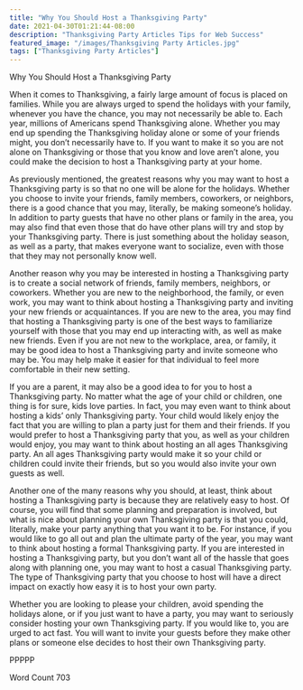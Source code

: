 ```yaml
---
title: "Why You Should Host a Thanksgiving Party"
date: 2021-04-30T01:21:44-08:00
description: "Thanksgiving Party Articles Tips for Web Success"
featured_image: "/images/Thanksgiving Party Articles.jpg"
tags: ["Thanksgiving Party Articles"]
---
```


Why You Should Host a Thanksgiving Party

When it comes to Thanksgiving, a fairly large amount of focus is placed on families.  While you are always urged to spend the holidays with your family, whenever you have the chance, you may not necessarily be able to. Each year, millions of Americans spend Thanksgiving alone.  Whether you may end up spending the Thanksgiving holiday alone or some of your friends might, you don’t necessarily have to.  If you want to make it so you are not alone on Thanksgiving or those that you know and love aren’t alone, you could make the decision to host a Thanksgiving party at your home.

As previously mentioned, the greatest reasons why you may want to host a Thanksgiving party is so that no one will be alone for the holidays. Whether you choose to invite your friends, family members, coworkers, or neighbors, there is a good chance that you may, literally, be making someone’s holiday.  In addition to party guests that have no other plans or family in the area, you may also find that even those that do have other plans will try and stop by your Thanksgiving party.  There is just something about the holiday season, as well as a party, that makes everyone want to socialize, even with those that they may not personally know well.

Another reason why you may be interested in hosting a Thanksgiving party is to create a social network of friends, family members, neighbors, or coworkers. Whether you are new to the neighborhood, the family, or even work, you may want to think about hosting a Thanksgiving party and inviting your new friends or acquaintances.  If you are new to the area, you may find that hosting a Thanksgiving party is one of the best ways to familiarize yourself with those that you may end up interacting with, as well as make new friends.  Even if you are not new to the workplace, area, or family, it may be good idea to host a Thanksgiving party and invite someone who may be. You may help make it easier for that individual to feel more comfortable in their new setting.

If you are a parent, it may also be a good idea to for you to host a Thanksgiving party. No matter what the age of your child or children, one thing is for sure, kids love parties.  In fact, you may even want to think about hosting a kids’ only Thanksgiving party. Your child would likely enjoy the fact that you are willing to plan a party just for them and their friends.  If you would prefer to host a Thanksgiving party that you, as well as your children would enjoy, you may want to think about hosting an all ages Thanksgiving party. An all ages Thanksgiving party would make it so your child or children could invite their friends, but so you would also invite your own guests as well.   

Another one of the many reasons why you should, at least, think about hosting a Thanksgiving party is because they are relatively easy to host.  Of course, you will find that some planning and preparation is involved, but what is nice about planning your own Thanksgiving party is that you could, literally, make your party anything that you want it to be. For instance, if you would like to go all out and plan the ultimate party of the year, you may want to think about hosting a formal Thanksgiving party.  If you are interested in hosting a Thanksgiving party, but you don’t want all of the hassle that goes along with planning one, you may want to host a casual Thanksgiving party. The type of Thanksgiving party that you choose to host will have a direct impact on exactly how easy it is to host your own party. 

Whether you are looking to please your children, avoid spending the holidays alone, or if you just want to have a party, you may want to seriously consider hosting your own Thanksgiving party.  If you would like to, you are urged to act fast.  You will want to invite your guests before they make other plans or someone else decides to host their own Thanksgiving party. 

PPPPP

Word Count 703

